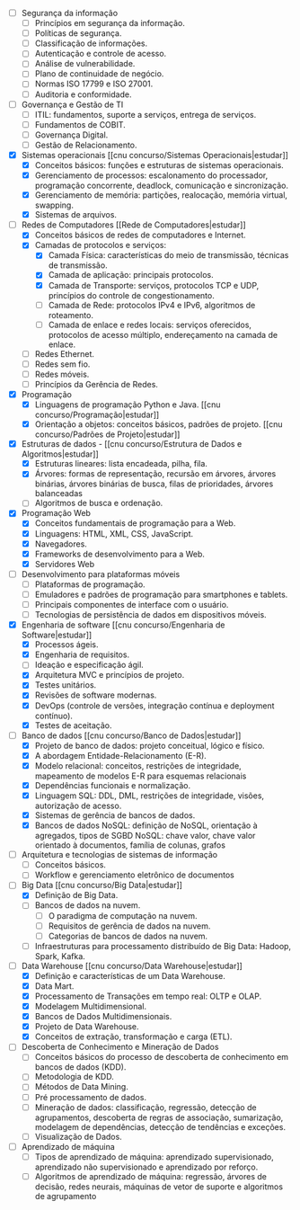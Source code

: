 
- [ ] Segurança da informação
	- [ ] Princípios em segurança da informação.
	- [ ] Políticas de segurança. 
	- [ ] Classificação de informações. 
	- [ ] Autenticação e controle de acesso.
	- [ ] Análise de vulnerabilidade. 
	- [ ] Plano de continuidade de negócio.
	- [ ] Normas ISO 17799 e ISO 27001.
	- [ ] Auditoria e conformidade.
- [ ] Governança e Gestão de TI
	- [ ] ITIL: fundamentos, suporte a serviços, entrega de serviços.
	- [ ] Fundamentos de COBIT. 
	- [ ] Governança Digital. 
	- [ ] Gestão de Relacionamento.
- [x] Sistemas operacionais  [[cnu concurso/Sistemas Operacionais|estudar]]
	- [x] Conceitos básicos: funções e estruturas de sistemas operacionais. 
	- [x] Gerenciamento de processos: escalonamento do processador, programação concorrente, deadlock, comunicação e sincronização. 
	- [x] Gerenciamento de memória: partições, realocação, memória virtual, swapping.
	- [x] Sistemas de arquivos.
- [ ] Redes de Computadores [[Rede de Computadores|estudar]]
	- [x] Conceitos básicos de redes de computadores e Internet.
	- [x] Camadas de protocolos e serviços:
		- [x] Camada Física: características do meio de transmissão, técnicas de transmissão. 
		- [x] Camada de aplicação: principais protocolos. 
		- [x] Camada de Transporte: serviços, protocolos TCP e UDP, princípios do controle de congestionamento. 
		- [ ] Camada de Rede: protocolos IPv4 e IPv6, algoritmos de roteamento. 
		- [ ] Camada de enlace e redes locais: serviços oferecidos, protocolos de acesso múltiplo, endereçamento na camada de enlace.
	- [ ] Redes Ethernet.
	- [ ] Redes sem fio.
	- [ ] Redes móveis. 
	- [ ] Princípios da Gerência de Redes.
- [x] Programação 
	- [x] Linguagens de programação Python e Java.  [[cnu concurso/Programação|estudar]]
	- [x] Orientação a objetos: conceitos básicos, padrões de projeto.  [[cnu concurso/Padrões de Projeto|estudar]]
- [x]  Estruturas de dados - [[cnu concurso/Estrutura de Dados e Algoritmos|estudar]]
	- [x] Estruturas lineares: lista encadeada, pilha, fila. 
	- [x] Árvores: formas de representação, recursão em árvores, árvores binárias, árvores binárias de busca, filas de prioridades, árvores balanceadas
	- [ ] Algoritmos de busca e ordenação.
- [x] Programação Web
	- [x] Conceitos fundamentais de programação para a Web. 
	- [x] Linguagens: HTML, XML, CSS, JavaScript. 
	- [x] Navegadores. 
	- [x] Frameworks de desenvolvimento para a Web. 
	- [x] Servidores Web
- [ ] Desenvolvimento para plataformas móveis
	- [ ] Plataformas de programação.
	- [ ] Emuladores e padrões de programação para smartphones e tablets.
	- [ ] Principais componentes de interface com o usuário. 
	- [ ] Tecnologias de persistência de dados em dispositivos móveis.
- [x] Engenharia de software  [[cnu concurso/Engenharia de Software|estudar]]
	- [x] Processos ágeis.
	- [x] Engenharia de requisitos. 
	- [ ] Ideação e especificação ágil. 
	- [x] Arquitetura MVC e princípios de projeto. 
	- [x] Testes unitários. 
	- [x] Revisões de software modernas. 
	- [x] DevOps (controle de versões, integração contínua e deployment contínuo). 
	- [x] Testes de aceitação.
- [ ] Banco de dados [[cnu concurso/Banco de Dados|estudar]]
	- [x] Projeto de banco de dados: projeto conceitual, lógico e físico.
	- [x] A abordagem Entidade-Relacionamento (E-R).
	- [x] Modelo relacional: conceitos, restrições de integridade, mapeamento de modelos E-R para esquemas relacionais
	- [x] Dependências funcionais e normalização. 
	- [x] Linguagem SQL: DDL, DML, restrições de integridade, visões, autorização de acesso. 
	- [x] Sistemas de gerência de bancos de dados.
	- [x] Bancos de dados NoSQL: definição de NoSQL, orientação à agregados, tipos de SGBD NoSQL: chave valor, chave valor orientado à documentos, família de colunas, grafos
- [ ] Arquitetura e tecnologias de sistemas de informação
	- [ ] Conceitos básicos.
	- [ ] Workflow e gerenciamento eletrônico de documentos
- [ ] Big Data [[cnu concurso/Big Data|estudar]]
	- [x] Definição de Big Data.
	- [ ] Bancos de dados na nuvem. 
		- [ ] O paradigma de computação na nuvem. 
		- [ ] Requisitos de gerência de dados na nuvem. 
		- [ ] Categorias de bancos de dados na nuvem.
	- [ ] Infraestruturas para processamento distribuído de Big Data: Hadoop, Spark, Kafka.
- [ ] Data Warehouse [[cnu concurso/Data Warehouse|estudar]]
	- [x] Definição e características de um Data Warehouse.
	- [x] Data Mart.
	- [x] Processamento de Transações em tempo real: OLTP e OLAP.
	- [x] Modelagem Multidimensional. 
	- [x] Bancos de Dados Multidimensionais. 
	- [x] Projeto de Data Warehouse.
	- [x] Conceitos de extração, transformação e carga (ETL).
- [ ] Descoberta de Conhecimento e Mineração de Dados
	- [ ] Conceitos básicos do processo de descoberta de conhecimento em bancos de dados (KDD).
	- [ ] Metodologia de KDD. 
	- [ ] Métodos de Data Mining.
	- [ ] Pré processamento de dados. 
	- [ ] Mineração de dados: classificação, regressão, detecção de agrupamentos, descoberta de regras de associação, sumarização, modelagem de dependências, detecção de tendências e exceções.
	- [ ] Visualização de Dados.
- [ ] Aprendizado de máquina
	- [ ] Tipos de aprendizado de máquina: aprendizado supervisionado, aprendizado não supervisionado e aprendizado por reforço. 
	- [ ] Algoritmos de aprendizado de máquina: regressão, árvores de decisão, redes neurais, máquinas de vetor de suporte e algoritmos de agrupamento